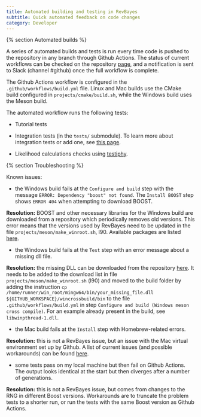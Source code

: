 ```yaml
---
title: Automated building and testing in RevBayes
subtitle: Quick automated feedback on code changes
category: Developer
---
```


{% section Automated builds %}

A series of automated builds and tests is run every time code is pushed to the repository in any branch through Github Actions. The status of current workflows can be checked on the repository [page](https://github.com/revbayes/revbayes/actions), and a notification is sent to Slack (channel #github) once the full workflow is complete.

The Github Actions workflow is configured in the `.github/workflows/build.yml` file. Linux and Mac builds use the CMake build configured in `projects/cmake/build.sh`, while the Windows build uses the Meson build.

The automated workflow runs the following tests:

 * Tutorial tests
 
 * Integration tests (in the `tests/` submodule). To learn more about integration tests or add one, see [this page](/developer/tests/). 
 
 * Likelihood calculations checks using [testiphy](https://gitlab.com/testiphy/testiphy).

{% section Troubleshooting %}

Known issues:

 * the Windows build fails at the `Configure and build` step with the message `ERROR: Dependency "boost" not found`. The `Install BOOST` step shows `ERROR 404` when attempting to download BOOST. 
 
 **Resolution:** BOOST and other necessary libraries for the Windows build are downloaded from a repository which periodically removes old versions. This error means that the versions used by RevBayes need to be updated in the file `projects/meson/make_winroot.sh`, l90. Available packages are listed [here](http://repo.msys2.org/mingw/x86_64/).
 
 
 * the Windows build fails at the `Test` step with an error message about a missing dll file. 
 
 **Resolution:** the missing DLL can be downloaded from the repository [here](http://repo.msys2.org/mingw/x86_64/). It needs to be added to the download list in file `projects/meson/make_winroot.sh` (l90) and moved to the build folder by adding the instruction `cp /home/runner/win_root/mingw64/bin/your_missing_file.dll ${GITHUB_WORKSPACE}/wincrossbuild/bin` to the file `.github/workflows/build.yml` in step `Configure and build (Windows meson cross compile)`. For an example already present in the build, see `libwinpthread-1.dll`. 
 
 
 * the Mac build fails at the `Install` step with Homebrew-related errors. 
 
 **Resolution:** this is not a RevBayes issue, but an issue with the Mac virtual environment set up by Github. A list of current issues (and possible workarounds) can be found [here](https://github.com/actions/virtual-environments/issues).
 
 * some tests pass on my local machine but then fail on Github Actions. The output looks identical at the start but then diverges after a number of generations.
 
 **Resolution:** this is not a RevBayes issue, but comes from changes to the RNG in different Boost versions. Workarounds are to truncate the problem tests to a shorter run, or run the tests with the same Boost version as Github Actions.
